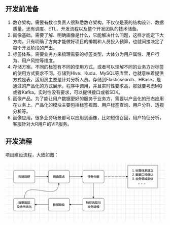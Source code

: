 ## 开发前准备
1. 数仓架构。需要有数仓负责人很熟悉数仓架构，不仅仅是表的结构设计、数据质量，还有调度、ETL、开发流程以及整个开发团队的技术储备。
2. 画像基础。需要了解、明确画像是什么，它能解决什么问题，这样才能定下大方向。只有明确了方向才能做好项目的排期和人员投入预算，也就间接决定了每个开发阶段的产出。
3. 标签体系。需要业务方来梳理需要的标签类型，大体分为用户属性、用户行为、用户风控等维度。
4. 存储方案。不同的标签有不同的使用方式，或者可以理解不同的业务方对标签的使用方式要求不同。存储到Hive、Kudu、MySQL等库里，也就意味着提供方式是表，适用房主要是针对分析人员。存储到Elasticsearch、HBase，是通过的产品化的方式展示。程序中调用，并且实时性要求高，那就要考虑MQ或者Kafka。实时性没有要求，可以提供接口或者SDK。
5. 画像产品。为了能让用户数据更好的服务于业务方，需要以产品化的形态应用在业务上。产品化的模块主要包括标签视图、用户标签查询、用户分群、透视分析等。
6. 画像应用。很多业务场景都可以应用到画像，比如短信召回，用户特征分析，客服针对大R用户的VIP服务。

## 开发流程
项目建设流程，大致如图：

![建设流程](./img/画像开发流程.png)